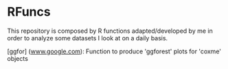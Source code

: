 # RFuncs
This repository is composed by R functions adapted/developed by me in order to analyze some datasets I look at on a daily basis.

[ggfor] (www.google.com): Function to produce 'ggforest' plots for 'coxme' objects
